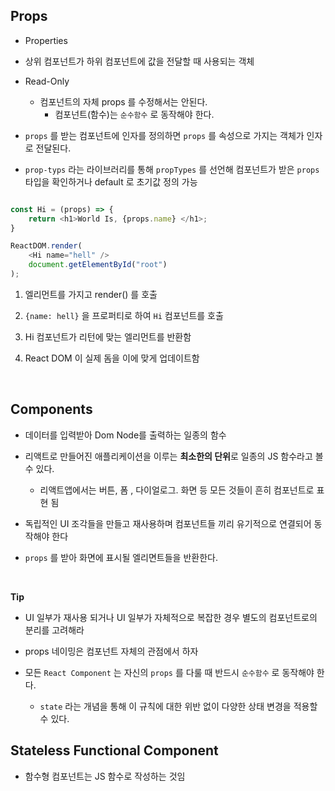 

## Props

- Properties

- 상위 컴포넌트가 하위 컴포넌트에 값을 전달할 때 사용되는 객체

- Read-Only
	- 컴포넌트의 자체 props 를 수정해서는 안된다.
		- 컴포넌트(함수)는 `순수함수` 로 동작해야 한다.

- `props` 를 받는 컴포넌트에 인자를 정의하면 `props` 를 속성으로 가지는 객체가 인자로 전달된다.

- `prop-typs` 라는 라이브러리를 통해 `propTypes` 를 선언해 컴포넌트가 받은 `props` 타입을 확인하거나 default 로 초기값 정의 가능




```javascript

const Hi = (props) => {
	return <h1>World Is, {props.name} </h1>;
}

ReactDOM.render(
	<Hi name="hell" />
	document.getElementById("root")
);

```

1. 엘리먼트를 가지고 render() 를 호출

2. `{name: hell}` 을 프로퍼티로 하여 `Hi` 컴포넌트를 호출

3. Hi 컴포넌트가 리턴에 맞는 엘리먼트를 반환함

4. React DOM 이 실제 돔을 이에 맞게 업데이트함

<br>


## Components

- 데이터를 입력받아 Dom Node를 출력하는 일종의 함수

- 리액트로 만들어진 애플리케이션을 이루는 **최소한의 단위**로 일종의 JS 함수라고 볼 수 있다.
	- 리액트앱에서는 버튼, 폼 , 다이얼로그. 화면 등 모든 것들이 흔히 컴포넌트로 표현 됨

- 독립적인 UI 조각들을 만들고 재사용하며 컴포넌트들 끼리 유기적으로 연결되어 동작해야 한다

- `props` 를 받아 화면에 표시될 엘리면트들을 반환한다.

<br>

**Tip**

- UI 일부가 재사용 되거나 UI 일부가 자체적으로 복잡한 경우 별도의 컴포넌트로의 분리를 고려해라

- props 네이밍은 컴포넌트 자체의 관점에서 하자

- 모든 `React Component` 는 자신의 `props` 를 다룰 때 반드시 `순수함수` 로 동작해야 한다.
	- `state` 라는 개념을 통해 이 규칙에 대한 위반 없이 다양한 상태 변경을 적용할 수 있다.


## Stateless Functional Component

- 함수형 컴포넌트는 JS 함수로 작성하는 것임


